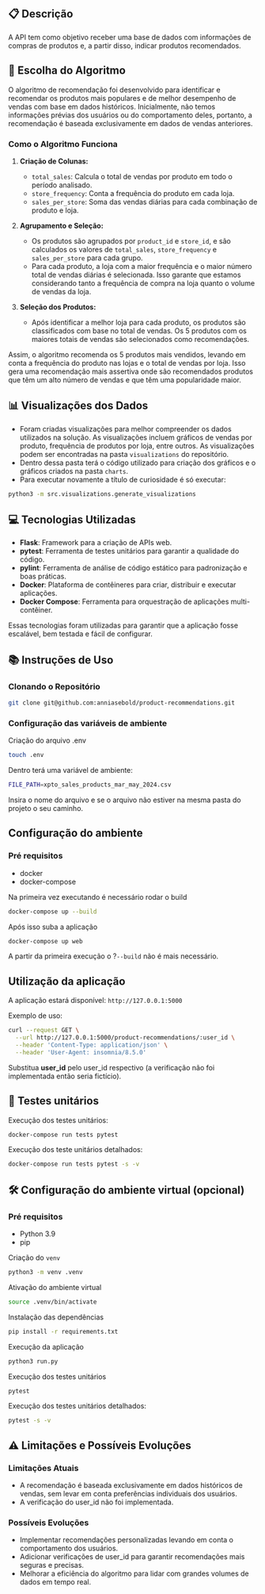 ## 📋 Descrição

A API tem como objetivo receber uma base de dados com informações de compras de produtos e, a partir disso, indicar produtos recomendados.

## 🔎 Escolha do Algoritmo

O algoritmo de recomendação foi desenvolvido para identificar e recomendar os produtos mais populares e de melhor desempenho de vendas com base em dados históricos. Inicialmente, não temos informações prévias dos usuários ou do comportamento deles, portanto, a recomendação é baseada exclusivamente em dados de vendas anteriores.

### Como o Algoritmo Funciona

1. **Criação de Colunas:**
   - `total_sales`: Calcula o total de vendas por produto em todo o período analisado.
   - `store_frequency`: Conta a frequência do produto em cada loja.
   - `sales_per_store`: Soma das vendas diárias para cada combinação de produto e loja.

2. **Agrupamento e Seleção:**
   - Os produtos são agrupados por `product_id` e `store_id`, e são calculados os valores de `total_sales`, `store_frequency` e `sales_per_store` para cada grupo.
   - Para cada produto, a loja com a maior frequência e o maior número total de vendas diárias é selecionada. Isso garante que estamos considerando tanto a frequência de compra na loja quanto o volume de vendas da loja.

3. **Seleção dos Produtos:**
   - Após identificar a melhor loja para cada produto, os produtos são classificados com base no total de vendas. Os 5 produtos com os maiores totais de vendas são selecionados como recomendações.

Assim, o algoritmo recomenda os 5 produtos mais vendidos, levando em conta a frequência do produto nas lojas e o total de vendas por loja. Isso gera uma recomendação mais assertiva onde são recomendados produtos que têm um alto número de vendas e que têm uma popularidade maior.

## 📊 Visualizações dos Dados

- Foram criadas visualizações para melhor compreender os dados utilizados na solução. As visualizações incluem gráficos de vendas por produto, frequência de produtos por loja, entre outros. As visualizações podem ser encontradas na pasta `visualizations` do repositório.
- Dentro dessa pasta terá o código utilizado para criação dos gráficos e o gráficos criados na pasta `charts`.
- Para executar novamente a título de curiosidade é só executar:

```bash
python3 -m src.visualizations.generate_visualizations
```

## 💻 Tecnologias Utilizadas

- **Flask**: Framework para a criação de APIs web.
- **pytest**: Ferramenta de testes unitários para garantir a qualidade do código.
- **pylint**: Ferramenta de análise de código estático para padronização e boas práticas.
- **Docker**: Plataforma de contêineres para criar, distribuir e executar aplicações.
- **Docker Compose**: Ferramenta para orquestração de aplicações multi-contêiner.

Essas tecnologias foram utilizadas para garantir que a aplicação fosse escalável, bem testada e fácil de configurar.

## 📚 Instruções de Uso

### Clonando o Repositório

```bash
git clone git@github.com:anniasebold/product-recommendations.git
```

### Configuração das variáveis de ambiente

Criação do arquivo .env

```bash
touch .env
```
Dentro terá uma variável de ambiente:

```bash
FILE_PATH=xpto_sales_products_mar_may_2024.csv
```

Insira o nome do arquivo e se o arquivo não estiver na mesma pasta do projeto o seu caminho.

## Configuração do ambiente

### Pré requisitos

- docker
- docker-compose

Na primeira vez executando é necessário rodar o build

```bash
docker-compose up --build
```

Após isso suba a aplicação
```bash
docker-compose up web
```

A partir da primeira execução o ?`--build` não é mais necessário.

## Utilização da aplicação

A aplicação estará disponível: `http://127.0.0.1:5000`

Exemplo de uso:

```bash
curl --request GET \
  --url http://127.0.0.1:5000/product-recommendations/:user_id \
  --header 'Content-Type: application/json' \
  --header 'User-Agent: insomnia/8.5.0'
```

Substitua __user_id__ pelo user_id respectivo (a verificação não foi implementada então seria fictício).

## 🧪 Testes unitários

Execução dos testes unitários:
```bash
docker-compose run tests pytest
```

Execução dos teste unitários detalhados:
```bash
docker-compose run tests pytest -s -v
```

## 🛠️ Configuração do ambiente virtual (opcional)

### Pré requisitos

- Python 3.9
- pip


Criação do `venv`

```bash
python3 -m venv .venv
```

Ativação do ambiente virtual

```bash
source .venv/bin/activate
```

Instalação das dependências

```bash
pip install -r requirements.txt
```

Execução da aplicação

```bash
python3 run.py
```

Execução dos testes unitários
```bash
pytest
```

Execução dos testes unitários detalhados:
```bash
pytest -s -v
```

## ⚠️ Limitações e Possíveis Evoluções

### Limitações Atuais

- A recomendação é baseada exclusivamente em dados históricos de vendas, sem levar em conta preferências individuais dos usuários. 
- A verificação do user_id não foi implementada.

### Possíveis Evoluções

- Implementar recomendações personalizadas levando em conta o comportamento dos usuários.
- Adicionar verificações de user_id para garantir recomendações mais seguras e precisas.
- Melhorar a eficiência do algoritmo para lidar com grandes volumes de dados em tempo real.